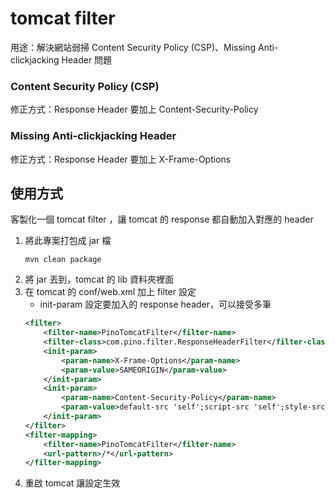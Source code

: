 # tomcat filter
用途：解決網站弱掃 Content Security Policy (CSP)、Missing Anti-clickjacking Header 問題

### Content Security Policy (CSP)
修正方式：Response Header 要加上 Content-Security-Policy

### Missing Anti-clickjacking Header
修正方式：Response Header 要加上 X-Frame-Options

## 使用方式
客製化一個 tomcat filter ，讓 tomcat 的 response 都自動加入對應的 header

1. 將此專案打包成 jar 檔
   ```shell
   mvn clean package
   ```
2. 將 jar 丟到，tomcat 的 lib 資料夾裡面
3. 在 tomcat 的 conf/web.xml 加上 filter 設定
   - init-param 設定要加入的 response header，可以接受多筆
    ```xml
    <filter>
        <filter-name>PinoTomcatFilter</filter-name>
        <filter-class>com.pino.filter.ResponseHeaderFilter</filter-class>
        <init-param>
            <param-name>X-Frame-Options</param-name>
            <param-value>SAMEORIGIN</param-value>
        </init-param>
        <init-param>
            <param-name>Content-Security-Policy</param-name>
            <param-value>default-src 'self';script-src 'self';style-src 'self';img-src 'self';frame-ancestors 'self';form-action 'self'</param-value>
        </init-param>
    </filter>
    <filter-mapping>
        <filter-name>PinoTomcatFilter</filter-name>
        <url-pattern>/*</url-pattern>
    </filter-mapping>
    ```
3. 重啟 tomcat 讓設定生效